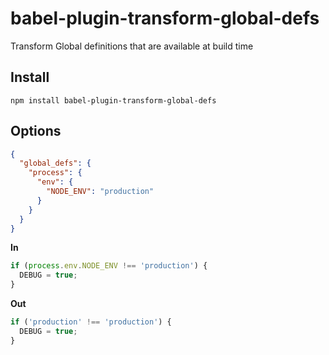 # babel-plugin-transform-global-defs

Transform Global definitions that are available at build time

## Install

```
npm install babel-plugin-transform-global-defs
```

## Options

```json
{
  "global_defs": {
    "process": {
      "env": {
        "NODE_ENV": "production"
      }
    }
  }
}
```

**In**

```js
if (process.env.NODE_ENV !== 'production') {
  DEBUG = true;
}
```

**Out**

```js
if ('production' !== 'production') {
  DEBUG = true;
}
```
